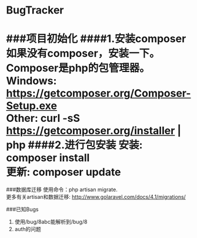 BugTracker
======================
###项目初始化
####1.安装composer
如果没有composer，安装一下。Composer是php的包管理器。  
Windows: https://getcomposer.org/Composer-Setup.exe  
Other: curl -sS https://getcomposer.org/installer | php
####2.进行包安装
安装: composer install  
更新: composer update
======================
###数据库迁移
使用命令：php artisan migrate.  
更多有关artisan和数据迁移: http://www.golaravel.com/docs/4.1/migrations/

###已知Bugs
1. 使用/bug/8abc能解析到/bug/8
2. auth的问题
